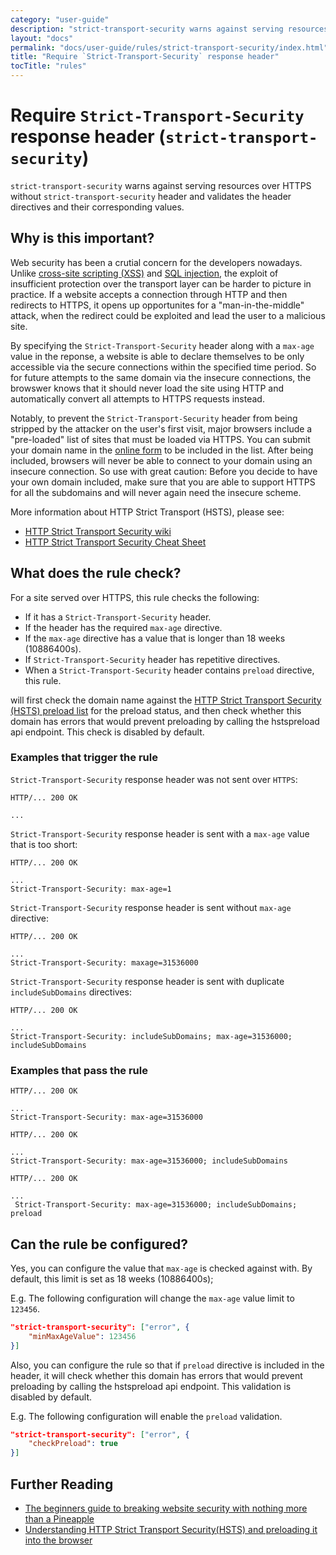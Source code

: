 ```yaml
---
category: "user-guide"
description: "strict-transport-security warns against serving resources overHTTPS without strict-transport-security header and validates theheader directives and their corresponding values."
layout: "docs"
permalink: "docs/user-guide/rules/strict-transport-security/index.html"
title: "Require `Strict-Transport-Security` response header"
tocTitle: "rules"
---
```

# Require `Strict-Transport-Security` response header (`strict-transport-security`)

`strict-transport-security` warns against serving resources over
HTTPS without `strict-transport-security` header and validates the
header directives and their corresponding values.

## Why is this important?

Web security has been a crutial concern for the developers nowadays.
Unlike [cross-site scripting (XSS)][xss] and [SQL injection][sql
injection], the exploit of insufficient protection over the transport
layer can be harder to picture in practice. If a website accepts
a connection through HTTP and then redirects to HTTPS, it opens up
opportunites for a "man-in-the-middle" attack, when the redirect could
be exploited and lead the user to a malicious site.

By specifying the `Strict-Transport-Security` header along with a
`max-age` value in the reponse, a website is able to declare themselves
to be only accessible via the secure connections within the specified
time period. So for future attempts to the same domain via the insecure
connections, the browswer knows that it should never load the site using
HTTP and automatically convert all attempts to HTTPS requests instead.

Notably, to prevent the `Strict-Transport-Security` header from being
stripped by the attacker on the user's first visit, major browsers
include a "pre-loaded" list of sites that must be loaded via HTTPS.
You can submit your domain name in the [online form][preload form] to
be included in the list. After being included, browsers will never be
able to connect to your domain using an insecure connection. So use
with great caution: Before you decide to have your own domain included,
make sure that you are able to support HTTPS for all the subdomains
and will never again need the insecure scheme.

More information about HTTP Strict Transport (HSTS), please see:

* [HTTP Strict Transport Security wiki][hsts wiki]
* [HTTP Strict Transport Security Cheat Sheet][hsts cheat sheat]

## What does the rule check?

For a site served over HTTPS, this rule checks the following:

* If it has a `Strict-Transport-Security` header.
* If the header has the required `max-age` directive.
* If the `max-age` directive has a value that is longer than
  18 weeks (10886400s).
* If `Strict-Transport-Security` header has repetitive directives.
* When a `Strict-Transport-Security` header contains `preload`
  directive, this rule.

will first check the domain name against the [HTTP Strict Transport
Security (HSTS) preload list][preload list] for the preload status,
and then check whether this domain has errors that would prevent
preloading by calling the hstspreload api endpoint. This check is
disabled by default.

### Examples that **trigger** the rule

`Strict-Transport-Security` response header was not sent over `HTTPS`:

```text
HTTP/... 200 OK

...
```

`Strict-Transport-Security` response header is sent with a `max-age`
value that is too short:

```text
HTTP/... 200 OK

...
Strict-Transport-Security: max-age=1
```

`Strict-Transport-Security` response header is sent without `max-age`
directive:

```text
HTTP/... 200 OK

...
Strict-Transport-Security: maxage=31536000
```

`Strict-Transport-Security` response header is sent with duplicate
`includeSubDomains` directives:

```text
HTTP/... 200 OK

...
Strict-Transport-Security: includeSubDomains; max-age=31536000; includeSubDomains
```

### Examples that **pass** the rule

```text
HTTP/... 200 OK

...
Strict-Transport-Security: max-age=31536000
```

```text
HTTP/... 200 OK

...
Strict-Transport-Security: max-age=31536000; includeSubDomains
```

```text
HTTP/... 200 OK

...
 Strict-Transport-Security: max-age=31536000; includeSubDomains; preload
```

## Can the rule be configured?

Yes, you can configure the value that `max-age` is checked against
with. By default, this limit is set as 18 weeks (10886400s);

E.g. The following configuration will change the `max-age` value
limit to `123456`.

```json
"strict-transport-security": ["error", {
    "minMaxAgeValue": 123456
}]
```

Also, you can configure the rule so that if `preload` directive is
included in the header, it will check whether this domain has errors
that would prevent preloading by calling the hstspreload api endpoint.
This validation is disabled by default.

E.g. The following configuration will enable the `preload` validation.

```json
"strict-transport-security": ["error", {
    "checkPreload": true
}]
```

## Further Reading

* [The beginners guide to breaking website security with nothing more than a Pineapple][pineapple]
* [Understanding HTTP Strict Transport Security(HSTS) and preloading it into the browser][understading hsts]

<!-- Link labels: -->

[hsts cheat sheat]: https://www.owasp.org/index.php/HTTP_Strict_Transport_Security_Cheat_Sheet
[hsts wiki]: https://en.wikipedia.org/wiki/HTTP_Strict_Transport_Security
[pineapple]: https://www.troyhunt.com/the-beginners-guide-to-breaking-website/
[preload form]:https://hstspreload.org/
[preload list]:https://cs.chromium.org/codesearch/f/chromium/src/net/http/transport_security_state_static.json
[sql injection]: https://www.owasp.org/index.php/SQL_Injection
[understading hsts]: https://www.troyhunt.com/understanding-http-strict-transport/
[xss]: https://www.owasp.org/index.php/Cross-site_Scripting_%28XSS%29
